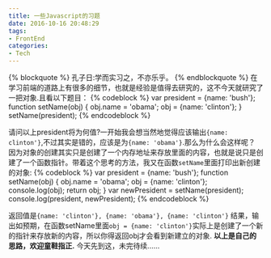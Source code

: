 ```yaml
---
title: 一些Javascript的习题
date: 2016-10-16 20:48:29
tags:
- FrontEnd
categories:
- Tech
---
```

{% blockquote %}
孔子日:学而实习之，不亦乐乎。
{% endblockquote %}
在学习前端的道路上有很多的细节，也就是经验是值得去研究的，这不今天就研究了一把对象.且看以下题目：
	{% codeblock %}
	var president = {name: 'bush'};
	function setName(obj) {
		obj.name = 'obama';
		obj = {name: 'clinton'};
	}
	setName(president);
	{% endcodeblock %}
	
请问以上president将为何值?一开始我会想当然地觉得应该输出`{name: clinton'}`,不过其实是错的，应该是为`{name: 'obama'}`.那么为什么会这样呢？
因为对象的创建其实只是创建了一个内存地址来存放里面的内容，也就是说只是创建了一个函数指针。带着这个思考的方法，我又在函数`setName`里面打印出新创建的对象:
	{% codeblock %}
	var president = {name: 'bush'};
	function setName(obj) {
		obj.name = 'obama';
		obj = {name: 'clinton'};
		console.log(obj);
		return obj;
	}
	var newPresident = setName(president);
	console.log(president, newPresident);
	{% endcodeblock %}
	
返回值是`{name: 'clinton'}, {name: 'obama'}, {name: 'clinton'}`
结果，输出如预期，在函数setName里面`obj = {name: 'clinton'}`实际上是创建了一个新的指针来存放新的内容，所以你得返回obj才会看到新建立的对象.
**以上是自己的思路，欢迎童鞋指正.**
今天先到这，未完待续......